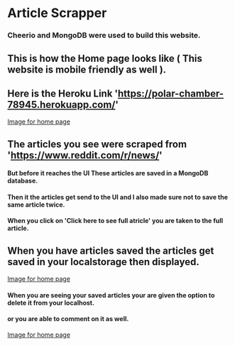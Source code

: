 # Article Scrapper

### Cheerio and MongoDB were used to build this website.

## This is how the Home page looks like ( This website is mobile friendly as well ).
## Here is the Heroku Link 'https://polar-chamber-78945.herokuapp.com/'

[Image for home page](public/home.png)

## The articles you see were scraped from 'https://www.reddit.com/r/news/'
#### But before it reaches the UI These articles are saved in a MongoDB database.
#### Then it the articles get send to the UI and I also made sure not to save the same article twice.
#### When you click on 'Click here to see full atricle' you are taken to the full article.

## When you have articles saved the articles get saved in your localstorage then displayed.

[Image for home page](public/save.png)

#### When you are seeing your saved articles your are given the option to delete it from your localhost.
#### or you are able to comment on it as well.

[Image for home page](public/com.png)